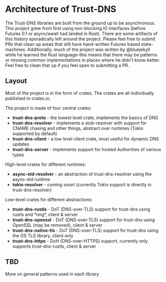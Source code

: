 # Architecture of Trust-DNS

The Trust-DNS libraries are built from the ground up to be asynchronous. This project grew from first using non-blocking IO interfaces (before Futures 0.1 or async/await had landed in Rust). There are some artifacts of this history sporadically left around the project. Please feel free to submit PRs that clean up areas that still have hand-written Futures based state-machines. Additionally, much of the project was written by @bluejekyll while he learned the Rust language–this means that there may be patterns or missing common implementations in places where he didn't know better. Feel free to clean that up if you feel open to submitting a PR.

## Layout

Most of the project is in the form of crates. The crates are all individually published to crates.io.

The project is made of four central crates:

- **trust-dns-proto** - the lowest level crate, implements the basics of DNS
- **trust-dns-resolver** - implements a stub-resolver with support for CNAME chasing and other things, abstract over runtimes (Tokio supported by default)
- **trust-dns-client** - a low level client crate, most useful for dynamic DNS updates
- **trust-dns-server** - implements support for hosted Authorities of various types

High-level crates for different runtimes:

- **async-std-resolver** - an abstraction of trust-dns-resolver using the async-std runtime
- **tokio-resolver** - coming soon! (currently Tokio support is directly in trust-dns-resolver)

Low-level crates for different abstractions:

- **trust-dns-rustls** - DoT (DNS-over-TLS) support for trust-dns using rustls and \*ring\*, client & server
- **trust-dns-openssl** - DoT (DNS-over-TLS) support for trust-dns using OpenSSL (may be removed), client & server
- **trust-dns-native-tls** - DoT (DNS-over-TLS) support for trust-dns using the OS TLS library, client only
- **trust-dns-https** - DoH (DNS-over-HTTPS) support, currently only supports trust-dns-rustls, client & server

## TBD

More on general patterns used in each library
